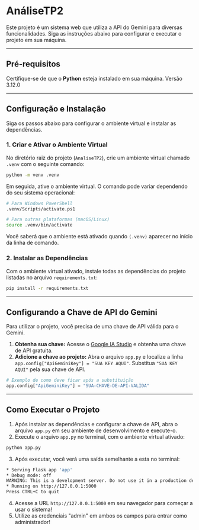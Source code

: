 # AnáliseTP2

Este projeto é um sistema web que utiliza a API do Gemini para diversas funcionalidades. Siga as instruções abaixo para configurar e executar o projeto em sua máquina.

-----

## Pré-requisitos

Certifique-se de que o **Python** esteja instalado em sua máquina. Versão 3.12.0

-----

## Configuração e Instalação

Siga os passos abaixo para configurar o ambiente virtual e instalar as dependências.

### 1\. Criar e Ativar o Ambiente Virtual

No diretório raiz do projeto (`AnaliseTP2`), crie um ambiente virtual chamado `.venv` com o seguinte comando:

```bash
python -m venv .venv
```

Em seguida, ative o ambiente virtual. O comando pode variar dependendo do seu sistema operacional:

```bash
# Para Windows PowerShell
.venv/Scripts/activate.ps1

# Para outras plataformas (macOS/Linux)
source .venv/bin/activate
```

Você saberá que o ambiente está ativado quando `(.venv)` aparecer no início da linha de comando.

### 2\. Instalar as Dependências

Com o ambiente virtual ativado, instale todas as dependências do projeto listadas no arquivo `requirements.txt`:

```bash
pip install -r requirements.txt
```

-----

## Configurando a Chave de API do Gemini

Para utilizar o projeto, você precisa de uma chave de API válida para o Gemini.

1.  **Obtenha sua chave:** Acesse o [Google IA Studio](https://aistudio.google.com/) e obtenha uma chave de API gratuita.
2.  **Adicione a chave ao projeto:** Abra o arquivo `app.py` e localize a linha `app.config["ApiGeminiKey"] = "SUA KEY AQUI"`. Substitua `"SUA KEY AQUI"` pela sua chave de API.

<!-- end list -->

```python
# Exemplo de como deve ficar após a substituição
app.config["ApiGeminiKey"] = "SUA-CHAVE-DE-API-VALIDA"
```

-----

## Como Executar o Projeto

1.  Após instalar as dependências e configurar a chave de API, abra o arquivo `app.py` em seu ambiente de desenvolvimento e execute-o.
2.  Execute o arquivo `app.py` no terminal, com o ambiente virtual ativado:

<!-- end list -->

```bash
python app.py
```

3.  Após executar, você verá uma saída semelhante a esta no terminal:

<!-- end list -->

```bash
* Serving Flask app 'app'
* Debug mode: off
WARNING: This is a development server. Do not use it in a production deployment. Use a production WSGI server instead.
* Running on http://127.0.0.1:5000
Press CTRL+C to quit
```

4.  Acesse a URL `http://127.0.0.1:5000` em seu navegador para começar a usar o sistema\!
5.  Utilize as credenciais "admin" em ambos os campos para entrar como administrador\!
